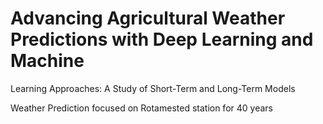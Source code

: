 # Advancing Agricultural Weather Predictions with Deep Learning and Machine 
Learning Approaches: A Study of Short-Term and Long-Term Models 

 Weather Prediction focused on Rotamested station for 40 years
